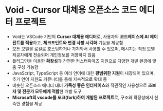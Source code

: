 # Void - Cursor 대체용 오픈소스 코드 에디터 프로젝트


* Void는 VSCode 기반의 **Cursor 대체용 에디터**로, 사용자의 **코드베이스에 AI 에이전트를 적용**하고, **체크포인트와 변경 사항 시각화** 기능을 제공함
* 모든 모델을 로컬로 호스팅하거나 가져와서 사용할 수 있으며, 메시지는 직접 모델 제공자에게 전송되어 개인정보를 저장하지 않음
* 플러그인을 이용한 **확장성**과 간편한 커스터마이즈 지원으로 다양한 개발 환경에 맞춤 구성 가능함
* JavaScript, TypeScript 등 여러 언어에 대한 **광범위한 지원**이 내장되어 있으며, 추가 언어 지원도 커뮤니티를 통해 지속적으로 확대 중
* 비슷한 오픈소스 에디터 대비 **가독성 좋은 인터페이스**와 직관적인 사용성으로 **초보자 및 전문가 모두에게 적합**한 개발 도구
* **Microsoft의 vscode를 포크(fork)하여 개발된 프로젝트**로, 구조와 확장성에서 친숙한 경험을 제공
